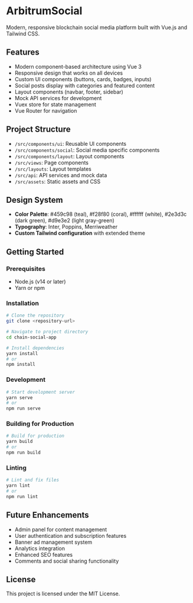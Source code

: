 # ArbitrumSocial

Modern, responsive blockchain social media platform built with Vue.js and Tailwind CSS.

## Features

- Modern component-based architecture using Vue 3
- Responsive design that works on all devices
- Custom UI components (buttons, cards, badges, inputs)
- Social posts display with categories and featured content
- Layout components (navbar, footer, sidebar)
- Mock API services for development
- Vuex store for state management
- Vue Router for navigation

## Project Structure

- `/src/components/ui`: Reusable UI components
- `/src/components/social`: Social media specific components
- `/src/components/layout`: Layout components
- `/src/views`: Page components
- `/src/layouts`: Layout templates
- `/src/api`: API services and mock data
- `/src/assets`: Static assets and CSS

## Design System

- **Color Palette**: #459c98 (teal), #f28f80 (coral), #ffffff (white), #2e3d3c (dark green), #d9e3e2 (light gray-green)
- **Typography**: Inter, Poppins, Merriweather
- **Custom Tailwind configuration** with extended theme

## Getting Started

### Prerequisites

- Node.js (v14 or later)
- Yarn or npm

### Installation

```bash
# Clone the repository
git clone <repository-url>

# Navigate to project directory
cd chain-social-app

# Install dependencies
yarn install
# or
npm install
```

### Development

```bash
# Start development server
yarn serve
# or
npm run serve
```

### Building for Production

```bash
# Build for production
yarn build
# or
npm run build
```

### Linting

```bash
# Lint and fix files
yarn lint
# or
npm run lint
```

## Future Enhancements

- Admin panel for content management
- User authentication and subscription features
- Banner ad management system
- Analytics integration
- Enhanced SEO features
- Comments and social sharing functionality

## License

This project is licensed under the MIT License.
